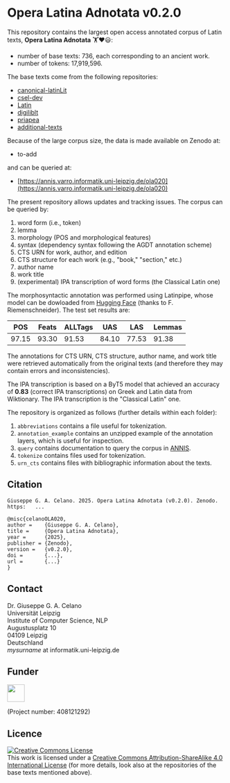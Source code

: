 # Opera Latina Adnotata v0.2.0

This repository contains the largest open access annotated corpus
of Latin texts, **Opera Latina Adnotata** 🏋️❤️😃:

* number of base texts: 736, each corresponding to an ancient work.
* number of tokens: 17,919,596.

The base texts come from the following repositories:

* [canonical-latinLit](https://github.com/PerseusDL/canonical-latinLit/releases/tag/0.0.12144726697)
* [csel-dev](https://github.com/OpenGreekAndLatin/csel-dev/releases/tag/0.0.3678995538)
* [Latin](https://github.com/OpenGreekAndLatin/Latin/releases/tag/v1.14.0)
* [digiliblt](https://github.com/lascivaroma/digiliblt/releases/tag/0.0.67)
* [priapea](https://github.com/lascivaroma/priapeia/releases/tag/1.1.18)
* [additional-texts](https://github.com/lascivaroma/additional-texts/releases/tag/1.0.195)

Because of the large corpus size, the data is made available on Zenodo at:

* to-add

and can be queried at:

* [https://annis.varro.informatik.uni-leipzig.de/ola020](https://annis.varro.informatik.uni-leipzig.de/ola020)

The present repository allows updates and tracking issues. The corpus can be queried by:

1. word form (i.e., token)
2. lemma
3. morphology (POS and morphological features)
4. syntax (dependency syntax following the AGDT annotation scheme)
5. CTS URN for work, author, and edition
6. CTS structure for each work (e.g., "book," "section," etc.) 
6. author name
7. work title
8. (experimental) IPA transcription of word forms (the Classical Latin one)

The morphosyntactic annotation was performed using Latinpipe, whose model
can be dowloaded from [Hugging Face](https://huggingface.co/bowphs/latinpipe-evalatin/tree/main)
(thanks to F. Riemenschneider).
The test set results are:

|POS|Feats|ALLTags|UAS|LAS|Lemmas|
|-----|----|----|----|----|----|
|97.15|93.30|91.53|84.10|77.53|91.38|

The annotations for CTS URN, CTS structure, author name, and work title were
retrieved automatically from the original texts (and therefore they may
contain errors and inconsistencies).

The IPA transcription is based on a ByT5 model that achieved an accuracy
of **0.83** (correct IPA transcriptions) on Greek and Latin data 
from Wiktionary. The IPA transcription is the "Classical Latin" one.

The repository is organized as follows (further details within each folder):
1. `abbreviations` contains a file useful for tokenization.
2. `annotation_example` contains an unzipped example of the
annotation layers, which is useful for inspection.
3. `query` contains documentation to query the corpus in
[ANNIS](https://annis.varro.informatik.uni-leipzig.de/ola020).
4. `tokenize` contains files used for tokenization.
5. `urn_cts` contains files with bibliographic information about the texts.



## Citation

```
Giuseppe G. A. Celano. 2025. Opera Latina Adnotata (v0.2.0). Zenodo.
https:   ...
```

```
@misc{celanoOLA020,
author =    {Giuseppe G. A. Celano},
title =     {Opera Latina Adnotata},
year =      {2025},
publisher = {Zenodo},
version =   {v0.2.0},
doi =       {...},
url =       {...}
}
```
## Contact
Dr. Giuseppe G. A. Celano<br/>
Universität Leipzig<br/>
Institute of Computer Science, NLP<br/>
Augustusplatz 10<br/>
04109 Leipzig<br/>
Deutschland<br/>
*mysurname* at informatik.uni-leipzig.de<br/>

## Funder

<a href="http://www.dfg.de/index.jsp" target="_blank">
<img src="https://upload.wikimedia.org/wikipedia/commons/8/86/DFG-logo-blau.svg" 
width="" height="40" alt=""/>
</a>

(Project number: 408121292)

## Licence

<a rel="license" href="http://creativecommons.org/licenses/by-sa/4.0/">
<img alt="Creative Commons License" style="border-width:0" 
src="https://i.creativecommons.org/l/by-sa/4.0/88x31.png" /></a><br/>
This work is licensed under a <a rel="license" 
href="http://creativecommons.org/licenses/by-sa/4.0/">
Creative Commons Attribution-ShareAlike 4.0 International License</a> (for more
details, look also at the repositories of the base texts mentioned above).
